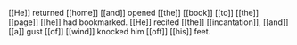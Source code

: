 [[He]] returned [[home]] [[and]] opened [[the]] [[book]] [[to]] [[the]] [[page]] [[he]] had bookmarked. [[He]] recited [[the]] [[incantation]], [[and]] [[a]] gust [[of]] [[wind]] knocked him [[off]] [[his]] feet.